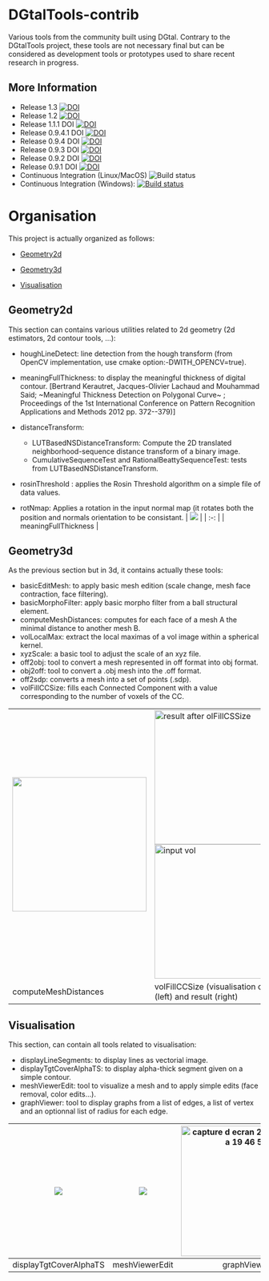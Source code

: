 DGtalTools-contrib
==================


Various tools from the community built using DGtal. Contrary to the DGtalTools project, these tools are not necessary final but can be considered as development tools or prototypes used to share recent research in progress.


More Information
----------------
* Release 1.3 [![DOI](https://zenodo.org/badge/DOI/10.5281/zenodo.7392143.svg)](https://doi.org/10.5281/zenodo.7392143)
* Release 1.2 [![DOI](https://zenodo.org/badge/DOI/10.5281/zenodo.4893600.svg)](https://doi.org/10.5281/zenodo.4893600)
* Release 1.1.1 DOI [![DOI](https://zenodo.org/badge/DOI/10.5281/zenodo.4395059.svg)](https://doi.org/10.5281/zenodo.4395059)
* Release 0.9.4.1 DOI [![DOI](https://zenodo.org/badge/DOI/10.5281/zenodo.1207828.svg)](https://doi.org/10.5281/zenodo.1207828)
* Release 0.9.4 DOI [![DOI](https://zenodo.org/badge/DOI/10.5281/zenodo.1203421.svg)](https://doi.org/10.5281/zenodo.1203421)
* Release 0.9.3 DOI [![DOI](https://zenodo.org/badge/43562168.svg)](https://zenodo.org/badge/latestdoi/43562168)
* Release 0.9.2 DOI [![DOI](https://zenodo.org/badge/4888/DGtal-team/DGtalTools-contrib.svg)](https://zenodo.org/badge/latestdoi/4888/DGtal-team/DGtalTools-contrib)
* Release 0.9.1 DOI [![DOI](https://zenodo.org/badge/doi/10.5281/zenodo.45131.svg)](http://dx.doi.org/10.5281/zenodo.45131)
* Continuous Integration (Linux/MacOS) ![Build status](https://github.com/DGtal-team/DGtalTools-contrib/actions/workflows/build.yml/badge.svg)
* Continuous Integration (Windows): [![Build status](https://ci.appveyor.com/api/projects/status/sq9w7r1xs8078g7j?svg=true)](https://ci.appveyor.com/project/kerautret/dgtaltools-contrib)

Organisation
============

This project is actually organized as follows:

 - [Geometry2d](#geometry2d)

 - [Geometry3d](#geometry3d)

 - [Visualisation](#visualisation)



Geometry2d
----------

This section can contains various utilities related to 2d geometry (2d estimators, 2d contour tools, ...):
   - houghLineDetect: line detection from the hough transform (from OpenCV implementation, use cmake option:-DWITH_OPENCV=true).
   - meaningFullThickness: to display the meaningful thickness of digital contour.
     [Bertrand Kerautret, Jacques-Olivier Lachaud and  Mouhammad Said;
      ~Meaningful Thickness Detection on Polygonal Curve~ ;
      Proceedings of the 1st International Conference on Pattern Recognition Applications and Methods
       2012 pp. 372--379)]

   - distanceTransform:

      - LUTBasedNSDistanceTransform: Compute the 2D translated
        neighborhood-sequence distance transform of a binary image.
      - CumulativeSequenceTest and RationalBeattySequenceTest: tests from
        LUTBasedNSDistanceTransform.
   - rosinThreshold : applies the Rosin Threshold algorithm on a simple file of data values.
   - rotNmap: Applies a rotation in the input normal map (it rotates both the position and normals orientation to be consistant.
| ![](https://cloud.githubusercontent.com/assets/772865/12481234/048994c0-c048-11e5-8c64-0e6baea4c62c.png)  |
| :-: |
| meaningFullThickness |




Geometry3d
----------

As the previous section but in 3d, it contains actually these tools:

   - basicEditMesh: to apply basic mesh edition (scale change, mesh face contraction, face filtering).
   - basicMorphoFilter: apply basic morpho filter from a ball structural element.
   - computeMeshDistances: computes for each face of a mesh A the minimal distance to another mesh B.
   - volLocalMax: extract the local maximas of a vol image within a spherical kernel.
   - xyzScale: a basic tool to adjust the scale of an xyz file.
   - off2obj: tool to convert a mesh represented in off format into obj format.
   - obj2off: tool to convert a .obj mesh into the .off format.
   - off2sdp: converts a mesh into a set of points (.sdp).
   - volFillCCSize: fills each Connected Component with a value corresponding to the number of voxels of the CC.   
<table><tr>
<td> <img width="268" src="https://cloud.githubusercontent.com/assets/772865/12481207/d20d246c-c047-11e5-8986-ae17a582c977.png"  </td>
<td> <img width="268" alt="result after olFillCSSize" src="https://user-images.githubusercontent.com/772865/138257925-60b3d30e-3a00-46ee-b9bc-fc44dff65f65.png">
<img width="268" alt="input vol" src="https://user-images.githubusercontent.com/772865/138257856-5d7a134f-3d0c-41ce-86a4-bfff6b126d14.png"></td>
</tr>
<tr>
<td> computeMeshDistances </td> <td>volFillCCSize  (visualisation of input (left) and result (right)</td>
</table>


Visualisation
-------------

This section, can contain all tools related to visualisation:
   - displayLineSegments: to display lines as vectorial image.
   - displayTgtCoverAlphaTS: to display alpha-thick segment given on a simple contour.
   - meshViewerEdit: tool to visualize a mesh and to apply simple edits (face removal, color edits...).
   - graphViewer: tool to display graphs from a list of edges, a list of vertex and an optionnal list of radius for each edge.


|![](https://cloud.githubusercontent.com/assets/772865/12538777/cd8c2d28-c2e2-11e5-93ab-cb4a6cfadc8e.png)| ![](https://cloud.githubusercontent.com/assets/772865/12523276/22205f46-c156-11e5-827d-ec788baf7029.png) |<img width="260" alt="capture d ecran 2016-03-04 a 19 46 54" src="https://cloud.githubusercontent.com/assets/772865/13536787/02f16df6-e242-11e5-8541-88f8ca3f0a48.png">|
| :-: | :-: | :-: |
|displayTgtCoverAlphaTS|meshViewerEdit|graphViewer|
